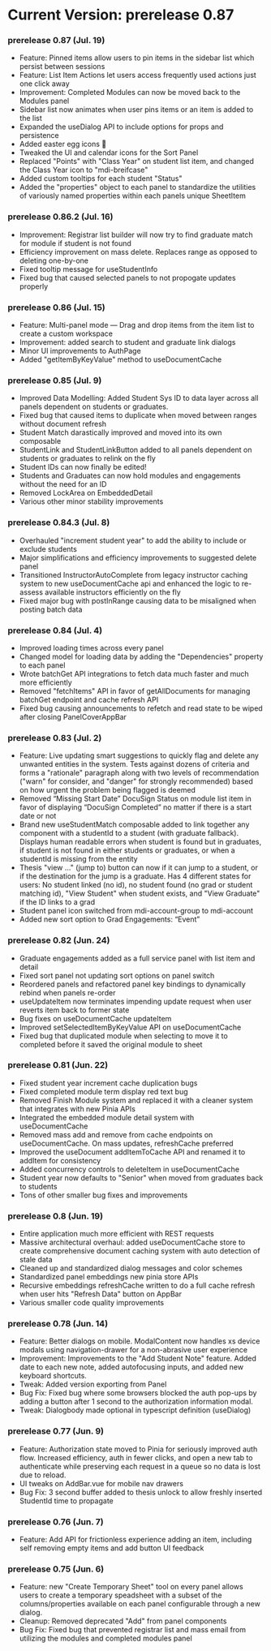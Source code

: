 # Current Version: prerelease 0.87

### prerelease 0.87 (Jul. 19)
- Feature: Pinned items allow users to pin items in the sidebar list which persist between sessions
- Feature: List Item Actions let users access frequently used actions just one click away
- Improvement: Completed Modules can now be moved back to the Modules panel
- Sidebar list now animates when user pins items or an item is added to the list
- Expanded the useDialog API to include options for props and persistence
- Added easter egg icons 🦄
- Tweaked the UI and calendar icons for the Sort Panel
- Replaced "Points" with "Class Year" on student list item, and changed the Class Year icon to "mdi-breifcase"
- Added custom tooltips for each student "Status"
- Added the "properties" object to each panel to standardize the utilities of variously named properties within each panels unique SheetItem

### prerelease 0.86.2 (Jul. 16)
- Improvement: Registrar list builder will now try to find graduate match for module if student is not found
- Efficiency improvement on mass delete. Replaces range as opposed to deleting one-by-one
- Fixed tooltip message for useStudentInfo
- Fixed bug that caused selected panels to not propogate updates properly

### prerelease 0.86 (Jul. 15)
- Feature: Multi-panel mode — Drag and drop items from the item list to create a custom workspace
- Improvement: added search to student and graduate link dialogs
- Minor UI improvements to AuthPage
- Added "getItemByKeyValue" method to useDocumentCache

### prerelease 0.85 (Jul. 9)
- Improved Data Modelling: Added Student Sys ID to data layer across all panels dependent on students or graduates.
- Fixed bug that caused items to duplicate when moved between ranges without document refresh
- Student Match darastically improved and moved into its own composable
- StudentLink and StudentLinkButton added to all panels dependent on students or graduates to relink on the fly
- Student IDs can now finally be edited!
- Students and Graduates can now hold modules and engagements without the need for an ID
- Removed LockArea on EmbeddedDetail
- Various other minor stability improvements

### prerelease 0.84.3 (Jul. 8)
- Overhauled "increment student year" to add the ability to include or exclude students
- Major simplifications and efficiency improvements to suggested delete panel
- Transitioned InstructorAutoComplete from legacy instructor caching system to new useDocumentCache api and enhanced the logic to re-assess available instructors efficiently on the fly
- Fixed major bug with postInRange causing data to be misaligned when posting batch data

### prerelease 0.84 (Jul. 4)
- Improved loading times across every panel
- Changed model for loading data by adding the "Dependencies" property to each panel
- Wrote batchGet API integrations to fetch data much faster and much more efficiently
- Removed "fetchItems" API in favor of getAllDocuments for managing batchGet endpoint and cache refresh API
- Fixed bug causing announcements to refetch and read state to be wiped after closing PanelCoverAppBar

### prerelease 0.83 (Jul. 2)
- Feature: Live updating smart suggestions to quickly flag and delete any unwanted entities in the system. Tests against dozens of criteria and forms a "rationale" paragraph along with two levels of recommendation ("warn" for consider, and "danger" for strongly recommended) based on how urgent the problem being flagged is deemed
- Removed “Missing Start Date” DocuSign Status on module list item in favor of displaying “DocuSign Completed” no matter if there is a start date or not
- Brand new useStudentMatch composable added to link together any component with a studentId to a student (with graduate fallback). Displays human readable errors when student is found but in graduates, if student is not found in either students or graduates, or when a studentId is missing from the entity
- Thesis "view ..." (jump to) button can now if it can jump to a student, or if the destination for the jump is a graduate. Has 4 different states for users: No student linked (no id), no student found (no grad or student matching id), "View Student" when student exists, and "View Graduate" if the ID links to a grad
- Student panel icon switched from mdi-account-group to mdi-account
- Added new sort option to Grad Engagements: “Event”

### prerelease 0.82 (Jun. 24)
- Graduate engagements added as a full service panel with list item and detail
- Fixed sort panel not updating sort options on panel switch
- Reordered panels and refactored panel key bindings to dynamically rebind when panels re-order
- useUpdateItem now terminates impending update request when user reverts item back to former state
- Bug fixes on useDocumentCache updateItem
- Improved setSelectedItemByKeyValue API on useDocumentCache
- Fixed bug that duplicated module when selecting to move it to completed before it saved the original module to sheet

### prerelease 0.81 (Jun. 22)
- Fixed student year increment cache duplication bugs
- Fixed completed module term display red text bug
- Removed Finish Module system and replaced it with a cleaner system that integrates with new Pinia APIs
- Integrated the embedded module detail system with useDocumentCache
- Removed mass add and remove from cache endpoints on useDocumentCache. On mass updates, refreshCache preferred
- Improved the useDocument addItemToCache API and renamed it to addItem for consistency
- Added concurrency controls to deleteItem in useDocumentCache
- Student year now defaults to "Senior" when moved from graduates back to students
- Tons of other smaller bug fixes and improvements

### prerelease 0.8 (Jun. 19)
- Entire application much more efficient with REST requests
- Massive architectural overhaul: added useDocumentCache store to create comprehensive document caching system with auto detection of stale data
- Cleaned up and standardized dialog messages and color schemes
- Standardized panel embeddings new pinia store APIs
- Recursive embeddings refreshCache written to do a full cache refresh when user hits "Refresh Data" button on AppBar
- Various smaller code quality improvements

### prerelease 0.78 (Jun. 14)
- Feature: Better dialogs on mobile. ModalContent now handles xs device modals using navigation-drawer for a non-abrasive user experience
- Improvement: Improvements to the "Add Student Note" feature. Added date to each new note, added autofocusing inputs, and added new keyboard shortcuts.
- Tweak: Added version exporting from Panel
- Bug Fix: Fixed bug where some browsers blocked the auth pop-ups by adding a button after 1 second to the authorization information modal.
- Tweak: Dialogbody made optional in typescript definition (useDialog)

### prerelease 0.77 (Jun. 9)
- Feature: Authorization state moved to Pinia for seriously improved auth flow. Increased efficiency, auth in fewer clicks, and open a new tab to authenticate while preserving each request in a queue so no data is lost due to reload.
- UI tweaks on AddBar.vue for mobile nav drawers
- Bug Fix: 3 second buffer added to thesis unlock to allow freshly inserted StudentId time to propagate

### prerelease 0.76 (Jun. 7)
- Feature: Add API for frictionless experience adding an item, including self removing empty items and add button UI feedback

### prerelease 0.75 (Jun. 6)
- Feature: new "Create Temporary Sheet" tool on every panel allows users to create a temporary speadsheet with a subset of the columns/properties available on each panel configurable through a new dialog.
- Cleanup: Removed deprecated "Add" from panel components
- Bug Fix: Fixed bug that prevented registrar list and mass email from utilizing the modules and completed modules panel
